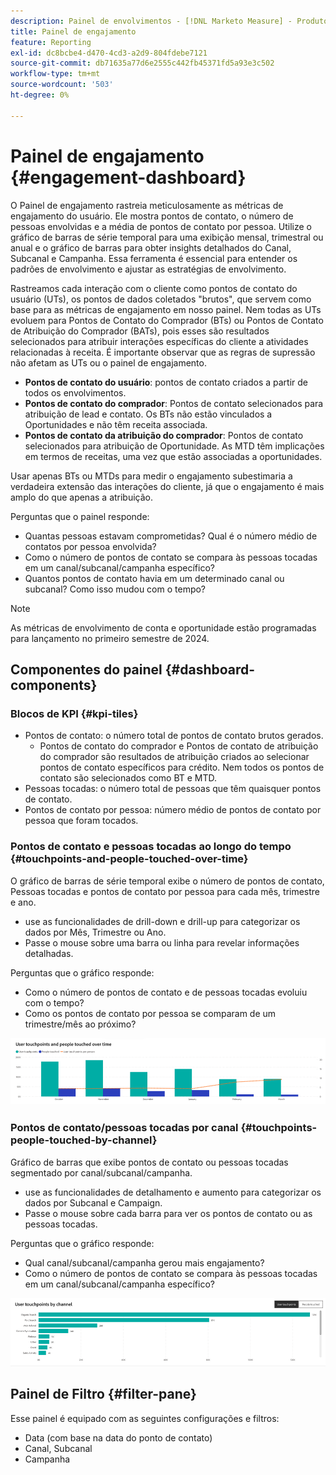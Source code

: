 ```yaml
---
description: Painel de envolvimentos - [!DNL Marketo Measure] - Produto
title: Painel de engajamento
feature: Reporting
exl-id: dc8bcbe4-d470-4cd3-a2d9-804fdebe7121
source-git-commit: db71635a77d6e2555c442fb45371fd5a93e3c502
workflow-type: tm+mt
source-wordcount: '503'
ht-degree: 0%

---
```


# Painel de engajamento {#engagement-dashboard}

O Painel de engajamento rastreia meticulosamente as métricas de engajamento do usuário. Ele mostra pontos de contato, o número de pessoas envolvidas e a média de pontos de contato por pessoa. Utilize o gráfico de barras de série temporal para uma exibição mensal, trimestral ou anual e o gráfico de barras para obter insights detalhados do Canal, Subcanal e Campanha. Essa ferramenta é essencial para entender os padrões de envolvimento e ajustar as estratégias de envolvimento.

Rastreamos cada interação com o cliente como pontos de contato do usuário (UTs), os pontos de dados coletados &quot;brutos&quot;, que servem como base para as métricas de engajamento em nosso painel. Nem todas as UTs evoluem para Pontos de Contato do Comprador (BTs) ou Pontos de Contato de Atribuição do Comprador (BATs), pois esses são resultados selecionados para atribuir interações específicas do cliente a atividades relacionadas à receita. É importante observar que as regras de supressão não afetam as UTs ou o painel de engajamento.

* **Pontos de contato do usuário**: pontos de contato criados a partir de todos os envolvimentos.
* **Pontos de contato do comprador**: Pontos de contato selecionados para atribuição de lead e contato. Os BTs não estão vinculados a Oportunidades e não têm receita associada.
* **Pontos de contato da atribuição do comprador**: Pontos de contato selecionados para atribuição de Oportunidade. As MTD têm implicações em termos de receitas, uma vez que estão associadas a oportunidades.

Usar apenas BTs ou MTDs para medir o engajamento subestimaria a verdadeira extensão das interações do cliente, já que o engajamento é mais amplo do que apenas a atribuição.

Perguntas que o painel responde:

* Quantas pessoas estavam comprometidas? Qual é o número médio de contatos por pessoa envolvida?
* Como o número de pontos de contato se compara às pessoas tocadas em um canal/subcanal/campanha específico?
* Quantos pontos de contato havia em um determinado canal ou subcanal? Como isso mudou com o tempo?

>[!NOTE]
>
>As métricas de envolvimento de conta e oportunidade estão programadas para lançamento no primeiro semestre de 2024.

## Componentes do painel {#dashboard-components}

### Blocos de KPI {#kpi-tiles}

* Pontos de contato: o número total de pontos de contato brutos gerados.
   * Pontos de contato do comprador e Pontos de contato de atribuição do comprador são resultados de atribuição criados ao selecionar pontos de contato específicos para crédito. Nem todos os pontos de contato são selecionados como BT e MTD.
* Pessoas tocadas: o número total de pessoas que têm quaisquer pontos de contato.
* Pontos de contato por pessoa: número médio de pontos de contato por pessoa que foram tocados.

### Pontos de contato e pessoas tocadas ao longo do tempo {#touchpoints-and-people-touched-over-time}

O gráfico de barras de série temporal exibe o número de pontos de contato, Pessoas tocadas e pontos de contato por pessoa para cada mês, trimestre e ano.

* use as funcionalidades de drill-down e drill-up para categorizar os dados por Mês, Trimestre ou Ano.
* Passe o mouse sobre uma barra ou linha para revelar informações detalhadas.

Perguntas que o gráfico responde:

* Como o número de pontos de contato e de pessoas tocadas evoluiu com o tempo?
* Como os pontos de contato por pessoa se comparam de um trimestre/mês ao próximo?

![](assets/engagement-dashboard-1.png)

### Pontos de contato/pessoas tocadas por canal {#touchpoints-people-touched-by-channel}

Gráfico de barras que exibe pontos de contato ou pessoas tocadas segmentado por canal/subcanal/campanha.

* use as funcionalidades de detalhamento e aumento para categorizar os dados por Subcanal e Campaign.
* Passe o mouse sobre cada barra para ver os pontos de contato ou as pessoas tocadas.

Perguntas que o gráfico responde:

* Qual canal/subcanal/campanha gerou mais engajamento?
* Como o número de pontos de contato se compara às pessoas tocadas em um canal/subcanal/campanha específico?

![](assets/engagement-dashboard-2.png)

## Painel de Filtro {#filter-pane}

Esse painel é equipado com as seguintes configurações e filtros:

* Data (com base na data do ponto de contato)
* Canal, Subcanal
* Campanha
